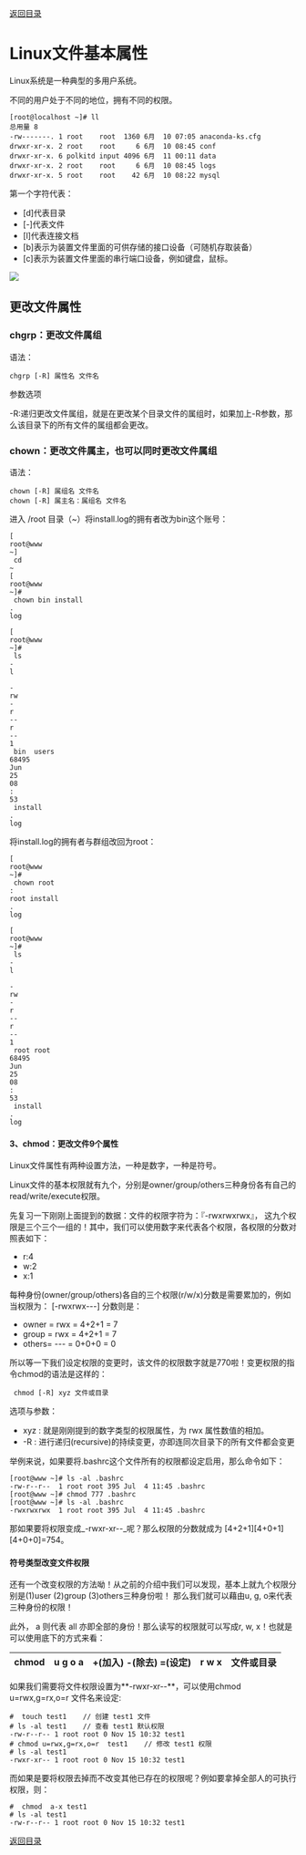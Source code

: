 [返回目录](/README.md)

# Linux文件基本属性

Linux系统是一种典型的多用户系统。

不同的用户处于不同的地位，拥有不同的权限。

```
[root@localhost ~]# ll
总用量 8
-rw-------. 1 root    root  1360 6月  10 07:05 anaconda-ks.cfg
drwxr-xr-x. 2 root    root     6 6月  10 08:45 conf
drwxr-xr-x. 6 polkitd input 4096 6月  11 00:11 data
drwxr-xr-x. 2 root    root     6 6月  10 08:45 logs
drwxr-xr-x. 5 root    root    42 6月  10 08:22 mysql

```

第一个字符代表：

* \[d\]代表目录
* \[-\]代表文件
* \[l\]代表连接文档
* \[b\]表示为装置文件里面的可供存储的接口设备（可随机存取装备）
* \[c\]表示为装置文件里面的串行端口设备，例如键盘，鼠标。

![](/assets/import01.png)

## 更改文件属性

### chgrp：更改文件属组

语法：

```
chgrp [-R] 属性名 文件名
```

参数选项

-R:递归更改文件属组，就是在更改某个目录文件的属组时，如果加上-R参数，那么该目录下的所有文件的属组都会更改。

### chown：更改文件属主，也可以同时更改文件属组

语法：

```
chown [-R] 属组名 文件名
chown [-R] 属主名：属组名 文件名
```

进入 /root 目录（~）将install.log的拥有者改为bin这个账号：

```
[
root@www 
~]
 cd 
~
[
root@www 
~]#
 chown bin install
.
log

[
root@www 
~]#
 ls 
-
l

-
rw
-
r
--
r
--
1
 bin  users 
68495
Jun
25
08
:
53
 install
.
log
```

将install.log的拥有者与群组改回为root：

```
[
root@www 
~]#
 chown root
:
root install
.
log

[
root@www 
~]#
 ls 
-
l

-
rw
-
r
--
r
--
1
 root root 
68495
Jun
25
08
:
53
 install
.
log
```

#### 3、chmod：更改文件9个属性

Linux文件属性有两种设置方法，一种是数字，一种是符号。

Linux文件的基本权限就有九个，分别是owner/group/others三种身份各有自己的read/write/execute权限。

先复习一下刚刚上面提到的数据：文件的权限字符为：『-rwxrwxrwx』， 这九个权限是三个三个一组的！其中，我们可以使用数字来代表各个权限，各权限的分数对照表如下：

* r:4
* w:2
* x:1

每种身份\(owner/group/others\)各自的三个权限\(r/w/x\)分数是需要累加的，例如当权限为： \[-rwxrwx---\] 分数则是：

* owner = rwx = 4+2+1 = 7
* group = rwx = 4+2+1 = 7
* others= --- = 0+0+0 = 0

所以等一下我们设定权限的变更时，该文件的权限数字就是770啦！变更权限的指令chmod的语法是这样的：

```
 chmod [-R] xyz 文件或目录
```

选项与参数：

* xyz : 就是刚刚提到的数字类型的权限属性，为 rwx 属性数值的相加。
* -R : 进行递归\(recursive\)的持续变更，亦即连同次目录下的所有文件都会变更

举例来说，如果要将.bashrc这个文件所有的权限都设定启用，那么命令如下：

```
[root@www ~]# ls -al .bashrc
-rw-r--r--  1 root root 395 Jul  4 11:45 .bashrc
[root@www ~]# chmod 777 .bashrc
[root@www ~]# ls -al .bashrc
-rwxrwxrwx  1 root root 395 Jul  4 11:45 .bashrc
```

那如果要将权限变成_-rwxr-xr--_呢？那么权限的分数就成为 \[4+2+1\]\[4+0+1\]\[4+0+0\]=754。

#### 符号类型改变文件权限

还有一个改变权限的方法呦！从之前的介绍中我们可以发现，基本上就九个权限分别是\(1\)user \(2\)group \(3\)others三种身份啦！ 那么我们就可以藉由u, g, o来代表三种身份的权限！

此外， a 则代表 all 亦即全部的身份！那么读写的权限就可以写成r, w, x！也就是可以使用底下的方式来看：



| chmod | u g o a | +\(加入\) -\(除去\) =\(设定\) | r w x | 文件或目录 |
| :--- | :--- | :--- | :--- | :--- |


如果我们需要将文件权限设置为**-rwxr-xr--**，可以使用chmod u=rwx,g=rx,o=r 文件名来设定:

```
#  touch test1    // 创建 test1 文件
# ls -al test1    // 查看 test1 默认权限
-rw-r--r-- 1 root root 0 Nov 15 10:32 test1
# chmod u=rwx,g=rx,o=r  test1    // 修改 test1 权限
# ls -al test1
-rwxr-xr-- 1 root root 0 Nov 15 10:32 test1
```

而如果是要将权限去掉而不改变其他已存在的权限呢？例如要拿掉全部人的可执行权限，则：

```
#  chmod  a-x test1
# ls -al test1
-rw-r--r-- 1 root root 0 Nov 15 10:32 test1
```

[返回目录](#)

